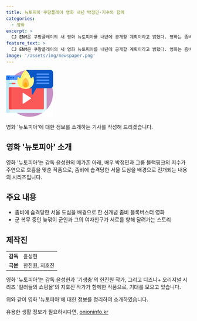 ```yaml
---
title: 뉴토피아 쿠팡플레이 영화 내년 박정민·지수와 함께
categories:
  - 영화
excerpt: >
  CJ ENM은 쿠팡플레이의 새 영화 뉴토피아를 내년에 공개할 계획이라고 밝혔다. 영화는 좀비에게 습격당한 서울 도심을 배경으로 하는데, 박정민과 블랙핑크 지수가 주연으로 출연한다. 박정민은 군 복무 중인 이재윤을 연기하며, 지수는 그의 여자친구인 강영주 역을 맡는다. 이 작품은 파수꾼과 사냥의 시간을 연출한 윤성현 감독의 작품으로, 한진원 작가와 지호진 작가가 각본을 맡았다.
feature_text: >
  CJ ENM은 쿠팡플레이의 새 영화 뉴토피아를 내년에 공개할 계획이라고 밝혔다. 영화는 좀비에게 습격당한 서울 도심을 배경으로 하는데, 박정민과 블랙핑크 지수가 주연으로 출연한다. 박정민은 군 복무 중인 이재윤을 연기하며, 지수는 그의 여자친구인 강영주 역을 맡는다. 이 작품은 파수꾼과 사냥의 시간을 연출한 윤성현 감독의 작품으로, 한진원 작가와 지호진 작가가 각본을 맡았다.
image: '/assets/img/newspaper.png'
---
```


<p><img src="/assets/img/news.png" alt="rentncar 속보" /></p>

<p>영화 '뉴토피아'에 대한 정보를 소개하는 기사를 작성해 드리겠습니다.</p>

<h2 data-ke-size="size26">영화 '뉴토피아' 소개</h2>

<p data-ke-size="size16">영화 '뉴토피아'는 감독 윤성현의 메가폰 아래, 배우 박정민과 그룹 블랙핑크의 지수가 주연으로 호흡을 맞춘 작품으로, 좀비에 습격당한 서울 도심을 배경으로 전개되는 내용의 시리즈입니다.</p>

<h2 data-ke-size="size26">주요 내용</h2>

<ul>
  <li>좀비에 습격당한 서울 도심을 배경으로 한 신개념 좀비 블록버스터 영화</li>
  <li>군 복무 중인 늦깎이 군인과 그의 여자친구가 서로를 향해 달려가는 스토리</li>
</ul>

<h2 data-ke-size="size26">제작진</h2>

<table>
  <tr>
    <td><b>감독</b></td>
    <td>윤성현</td>
  </tr>
  <tr>
    <td><b>극본</b></td>
    <td>한진원, 지호진</td>
  </tr>
</table>

<p data-ke-size="size16">영화 '뉴토피아'는 감독 윤성현과 '기생충'의 한진원 작가, 그리고 디즈니+ 오리지널 시리즈 '킬러들의 쇼핑몰'의 지호진 작가가 함께한 작품으로, 기대를 모으고 있습니다.</p>

<p>위와 같이 영화 '뉴토피아'에 대한 정보를 정리하여 소개하였습니다. </p>
유용한 생활 정보가 필요하시다면, <a href="https://onioninfo.kr" rel="dofollow">onioninfo.kr</a>


